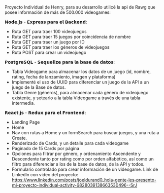 Proyecto Individual de Henry, para su desarrollo utilicé la api de Rawg que posee información de más de 500.000 videogames:

𝗡𝗼𝗱𝗲.𝗷𝘀 - 𝗘𝘅𝗽𝗿𝗲𝘀𝘀 𝗽𝗮𝗿𝗮 𝗲𝗹 𝗕𝗮𝗰𝗸𝗲𝗻𝗱:
- Ruta GET para traer 100 videojuegos
- Ruta GET para traer 15 juegos por coincidencia de nombre
- Ruta GET para traer un juego por ID
- Ruta GET para traer los géneros de videojuegos
- Ruta POST para crear un videojuego

𝗣𝗼𝘀𝘁𝗴𝗿𝗲𝗦𝗤𝗟 - 𝗦𝗲𝗾𝘂𝗲𝗹𝗶𝘇𝗲 𝗽𝗮𝗿𝗮 𝗹𝗮 𝗯𝗮𝘀𝗲 𝗱𝗲 𝗱𝗮𝘁𝗼𝘀:
- Tabla Videogame para almacenar los datos de un juego (id, nombre, rating, fecha de lanzamiento, imagen y plataforma)
- Implementé el uso de UUID para diferenciar un juego de la API a un juego de la Base de datos.
- Tabla Genre (géneros), para almacenar cada género de videojuego existente, y setearlo a la tabla Videogame a través de una tabla intermedia.

𝗥𝗲𝗮𝗰𝘁.𝗷𝘀 - 𝗥𝗲𝗱𝘂𝘅 𝗽𝗮𝗿𝗮 𝗲𝗹 𝗙𝗿𝗼𝗻𝘁𝗲𝗻𝗱:
- Landing Page
- Home
- Nav con rutas a Home y un formSearch para buscar juegos, y una ruta a Create.
- Renderizado de Cards, y un detalle para cada videogame
- Paginado de 15 Cards por página
- Opciones para filtrar por género, y ordenamiento Ascendente y Descendente tanto por rating como por orden alfabético, así como un filtro para diferenciar a los de la base de datos, de la API y todos.
- Formulario controlado para crear información de un videogame.
Link de LinkedIn con video del proyecto: https://www.linkedin.com/posts/joeldurand0_hola-gente-les-presento-mi-proyecto-individual-activity-6828039138663530496--SrJ
